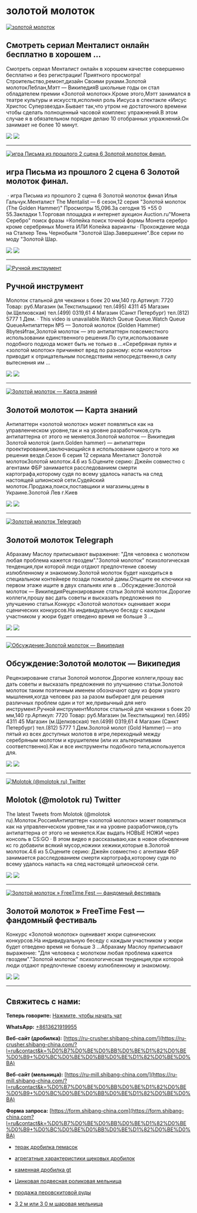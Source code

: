 # золотой молоток

<a href="https://swt.shibang-china.com/?l=ru&img&k=%D0%B7%D0%BE%D0%BB%D0%BE%D1%82%D0%BE%D0%B9+%D0%BC%D0%BE%D0%BB%D0%BE%D1%82%D0%BE%D0%BA" target="_blank">![золотой молоток](http://static.shibang-china.com/all-800x300/108.jpg)</a>

## Смотреть сериал Менталист онлайн бесплатно в хорошем …
Смотреть сериал Менталист онлайн в хорошем качестве совершенно бесплатно и без регистрации! Приятного просмотра!Строительство,ремонт,дизайн Своими руками.Золотой молотокЛеблан,Мэтт — ВикипедияВ школьные годы он стал обладателем премии &#171;Золотой молоток&#187;.Кроме этого,Мэтт занимался в театре культуры и искусств,исполнял роль Иисуса в спектакле &#171;Иисус Христос Суперзвезда&#187;.Бывает так,что утром не достаточного времени чтобы сделать полноценный часовой комплекс упражнений.В этом случае я в обязательном порядке делаю 10 отобранных упражнений.Он занимает не более 10 минут.


<a href="https://whatsapp.shibangsoft.com/WhatsApp.php" target="_blank" title="WhatsApp">![](http://static.shibang-china.com/icon/whatsapp.png)</a> <a href="https://swt.shibang-china.com/?l=ru&icon&k=%D0%B7%D0%BE%D0%BB%D0%BE%D1%82%D0%BE%D0%B9+%D0%BC%D0%BE%D0%BB%D0%BE%D1%82%D0%BE%D0%BA" target="_blank">![](http://static.shibang-china.com/icon/chat-ru.png)</a>

---

<a href="https://swt.shibang-china.com/?l=ru&img&k=%D0%B7%D0%BE%D0%BB%D0%BE%D1%82%D0%BE%D0%B9+%D0%BC%D0%BE%D0%BB%D0%BE%D1%82%D0%BE%D0%BA" target="_blank">![игра Письма из прошлого 2 сцена 6 Золотой молоток финал.](http://static.shibang-china.com/all-800x300/1026.jpg)</a>

## игра Письма из прошлого 2 сцена 6 Золотой молоток финал.
&nbsp;&#0183;&#32;игра Письма из прошлого 2 сцена 6 Золотой молоток финал Илья Гальчук.Менталист The Mentalist — 6 сезон,12 серия &quot;Золотой молоток (The Golden Hammer)&quot; Просмотры 15,096.За сегодня 15 +55 0 55.Закладки 1.Торговая площадка и интернет аукцион Auction.ru&quot;Монета Серебро&quot; поиск фразы =Копейка поиск точной формы Монета серебро кроме серебряных Монета ИЛИ Копейка варианты&nbsp;&#0183;&#32;Прохождение мода на Сталкер Тень Чернобыля &quot;Золотой Шар.Завершение&quot;.Все серии по моду &quot;Золотой Шар.


<a href="https://whatsapp.shibangsoft.com/WhatsApp.php" target="_blank" title="WhatsApp">![](http://static.shibang-china.com/icon/whatsapp.png)</a> <a href="https://swt.shibang-china.com/?l=ru&icon&k=%D0%B7%D0%BE%D0%BB%D0%BE%D1%82%D0%BE%D0%B9+%D0%BC%D0%BE%D0%BB%D0%BE%D1%82%D0%BE%D0%BA" target="_blank">![](http://static.shibang-china.com/icon/chat-ru.png)</a>

---

<a href="https://swt.shibang-china.com/?l=ru&img&k=%D0%B7%D0%BE%D0%BB%D0%BE%D1%82%D0%BE%D0%B9+%D0%BC%D0%BE%D0%BB%D0%BE%D1%82%D0%BE%D0%BA" target="_blank">![Ручной инструмент](http://static.shibang-china.com/all-800x300/142.jpg)</a>

## Ручной инструмент
Молоток стальной для чеканки s боек 20 мм,140 гр.Артикул: 7720 Товар: руб.Магазин (м.Текстильщики) тел.(495) 4311 45 Магазин (м.Щелковская) тел.(499) 0319,61 4 Магазин (Санкт Петербург) тел.(812) 5777 1 Дем.&nbsp;&#0183;&#32;This video is unavailable.Watch Queue Queue.Watch Queue QueueАнтипаттерн №5 — Золотой молоток (Golden Hammer) 8bytesИтак,Золотой молоток — это антипаттерн повсеместного использовании единственного решения.По сути,использование подобного подхода может быть не только в …&#171;Серебряная пуля&#187; и &#171;золотой молоток&#187; причиняют вред по разному: если &#171;молоток&#187; приводит к отрицательным последствиям непосредственно,в силу вытеснения им …


<a href="https://whatsapp.shibangsoft.com/WhatsApp.php" target="_blank" title="WhatsApp">![](http://static.shibang-china.com/icon/whatsapp.png)</a> <a href="https://swt.shibang-china.com/?l=ru&icon&k=%D0%B7%D0%BE%D0%BB%D0%BE%D1%82%D0%BE%D0%B9+%D0%BC%D0%BE%D0%BB%D0%BE%D1%82%D0%BE%D0%BA" target="_blank">![](http://static.shibang-china.com/icon/chat-ru.png)</a>

---

<a href="https://swt.shibang-china.com/?l=ru&img&k=%D0%B7%D0%BE%D0%BB%D0%BE%D1%82%D0%BE%D0%B9+%D0%BC%D0%BE%D0%BB%D0%BE%D1%82%D0%BE%D0%BA" target="_blank">![Золотой молоток — Карта знаний](http://static.shibang-china.com/all-800x300/1446.jpg)</a>

## Золотой молоток — Карта знаний
Антипаттерн &#171;золотой молоток&#187; может появляться как на управленческом уровне,так и на уровне разработчиков,суть антипаттерна от этого не меняется.Золотой молоток — Википедия Золото́й молото́к (англ.Golden hammer) — антипаттерн проектирования,заключающийся в использовании одного и того же решения везде.Сезон 6 серия 12 сериала Менталист Золотой молотокЗолотой молоток.4.6 из 5.Оцените серию: Джейн совместно с агентами ФБР занимается расследованием смерти картографа,которому судя по всему удалось напасть на след настоящей шпионской сети.Судейский молоток.Продажа,поиск,поставщики и магазины,цены в Украине.Золотой Лев г.Киев


<a href="https://whatsapp.shibangsoft.com/WhatsApp.php" target="_blank" title="WhatsApp">![](http://static.shibang-china.com/icon/whatsapp.png)</a> <a href="https://swt.shibang-china.com/?l=ru&icon&k=%D0%B7%D0%BE%D0%BB%D0%BE%D1%82%D0%BE%D0%B9+%D0%BC%D0%BE%D0%BB%D0%BE%D1%82%D0%BE%D0%BA" target="_blank">![](http://static.shibang-china.com/icon/chat-ru.png)</a>

---

<a href="https://swt.shibang-china.com/?l=ru&img&k=%D0%B7%D0%BE%D0%BB%D0%BE%D1%82%D0%BE%D0%B9+%D0%BC%D0%BE%D0%BB%D0%BE%D1%82%D0%BE%D0%BA" target="_blank">![Золотой молоток Telegraph](http://static.shibang-china.com/all-800x300/241.jpg)</a>

## Золотой молоток Telegraph
Абрахаму Маслоу приписывают выражение: &quot;Для человека с молотком любая проблема кажется гвоздем&quot;.&quot;Золотой молоток&quot; психологическая тенденция,при которой люди отдают предпочтение своему излюбленному и знакомому.Золотой молоток будет находиться в специальном контейнере позади пожилой дамы.Отыщите ее ключики на первом этаже ищите в двух спальнях или в …Обсуждение:Золотой молоток — ВикипедияРецензирование статьи Золотой молоток.Дорогие коллеги,прошу вас дать советы и высказать предложения по улучшению статьи.Конкурс &#171;Золотой молоток&#187; оценивает жюри сценических конкурсов.На индивидуальную беседу с каждым участником у жюри будет отведено время не больше 3 …


<a href="https://whatsapp.shibangsoft.com/WhatsApp.php" target="_blank" title="WhatsApp">![](http://static.shibang-china.com/icon/whatsapp.png)</a> <a href="https://swt.shibang-china.com/?l=ru&icon&k=%D0%B7%D0%BE%D0%BB%D0%BE%D1%82%D0%BE%D0%B9+%D0%BC%D0%BE%D0%BB%D0%BE%D1%82%D0%BE%D0%BA" target="_blank">![](http://static.shibang-china.com/icon/chat-ru.png)</a>

---

<a href="https://swt.shibang-china.com/?l=ru&img&k=%D0%B7%D0%BE%D0%BB%D0%BE%D1%82%D0%BE%D0%B9+%D0%BC%D0%BE%D0%BB%D0%BE%D1%82%D0%BE%D0%BA" target="_blank">![Обсуждение:Золотой молоток — Википедия](http://static.shibang-china.com/all-800x300/123.jpg)</a>

## Обсуждение:Золотой молоток — Википедия
Рецензирование статьи Золотой молоток.Дорогие коллеги,прошу вас дать советы и высказать предложения по улучшению статьи.Золотой молоток таким поэтичным именем обозначают одну из форм узкого мышления,когда человек раз за разом выбирает для решения различных проблем один и тот же,привычный для него инструмент.Ручной инструментМолоток стальной для чеканки s боек 20 мм,140 гр.Артикул: 7720 Товар: руб.Магазин (м.Текстильщики) тел.(495) 4311 45 Магазин (м.Щелковская) тел.(499) 0319,61 4 Магазин (Санкт Петербург) тел.(812) 5777 1 Дем.Золотой молот (Gold Hammer) — это пятый из всех доступных молотов в игре,переходный между серебряным молотом и крушителем (или их альтернативами соответственно).Как и все инструменты подобного типа,используется для.


<a href="https://whatsapp.shibangsoft.com/WhatsApp.php" target="_blank" title="WhatsApp">![](http://static.shibang-china.com/icon/whatsapp.png)</a> <a href="https://swt.shibang-china.com/?l=ru&icon&k=%D0%B7%D0%BE%D0%BB%D0%BE%D1%82%D0%BE%D0%B9+%D0%BC%D0%BE%D0%BB%D0%BE%D1%82%D0%BE%D0%BA" target="_blank">![](http://static.shibang-china.com/icon/chat-ru.png)</a>

---

<a href="https://swt.shibang-china.com/?l=ru&img&k=%D0%B7%D0%BE%D0%BB%D0%BE%D1%82%D0%BE%D0%B9+%D0%BC%D0%BE%D0%BB%D0%BE%D1%82%D0%BE%D0%BA" target="_blank">![Molotok (@molotok ru) Twitter](http://static.shibang-china.com/all-800x300/1337.jpg)</a>

## Molotok (@molotok ru) Twitter
The latest Tweets from Molotok (@molotok ru).Молоток.РоссияАнтипаттерн &#171;золотой молоток&#187; может появляться как на управленческом уровне,так и на уровне разработчиков,суть антипаттерна от этого не меняется.Как выдать НОВЫЕ НОЖИ через консоль в CS:GO&nbsp;&#0183;&#32;В этом видео я рассказываю,как в новое обновление кс го добавили всякий мусор,ножики xежики,которые в.Золотой молоток.4.6 из 5.Оцените серию: Джейн совместно с агентами ФБР занимается расследованием смерти картографа,которому судя по всему удалось напасть на след настоящей шпионской сети.


<a href="https://whatsapp.shibangsoft.com/WhatsApp.php" target="_blank" title="WhatsApp">![](http://static.shibang-china.com/icon/whatsapp.png)</a> <a href="https://swt.shibang-china.com/?l=ru&icon&k=%D0%B7%D0%BE%D0%BB%D0%BE%D1%82%D0%BE%D0%B9+%D0%BC%D0%BE%D0%BB%D0%BE%D1%82%D0%BE%D0%BA" target="_blank">![](http://static.shibang-china.com/icon/chat-ru.png)</a>

---

<a href="https://swt.shibang-china.com/?l=ru&img&k=%D0%B7%D0%BE%D0%BB%D0%BE%D1%82%D0%BE%D0%B9+%D0%BC%D0%BE%D0%BB%D0%BE%D1%82%D0%BE%D0%BA" target="_blank">![Золотой молоток &#187; FreeTime Fest — фандомный фестиваль](http://static.shibang-china.com/all-800x300/574.jpg)</a>

## Золотой молоток &#187; FreeTime Fest — фандомный фестиваль
Конкурс &#171;Золотой молоток&#187; оценивает жюри сценических конкурсов.На индивидуальную беседу с каждым участником у жюри будет отведено время не больше 3 …Абрахаму Маслоу приписывают выражение: &quot;Для человека с молотком любая проблема кажется гвоздем&quot;.&quot;Золотой молоток&quot; психологическая тенденция,при которой люди отдают предпочтение своему излюбленному и знакомому.

<a href="https://whatsapp.shibangsoft.com/WhatsApp.php" target="_blank" title="WhatsApp">![](http://static.shibang-china.com/icon/whatsapp.png)</a> <a href="https://swt.shibang-china.com/?l=ru&icon&k=%D0%B7%D0%BE%D0%BB%D0%BE%D1%82%D0%BE%D0%B9+%D0%BC%D0%BE%D0%BB%D0%BE%D1%82%D0%BE%D0%BA" target="_blank">![](http://static.shibang-china.com/icon/chat-ru.png)</a>

---
## Свяжитесь с нами:

**Теперь говорите:** [Нажмите, чтобы начать чат](https://swt.shibang-china.com?l=ru&contact&k=%D0%B7%D0%BE%D0%BB%D0%BE%D1%82%D0%BE%D0%B9+%D0%BC%D0%BE%D0%BB%D0%BE%D1%82%D0%BE%D0%BA)

**WhatsApp:**  [+8613621919955](https://whatsapp.shibangsoft.com/WhatsApp.php)

**Веб-сайт (дробилка):** [https://ru-crusher.shibang-china.com/](https://ru-crusher.shibang-china.com/?l=ru&contact&k=%D0%B7%D0%BE%D0%BB%D0%BE%D1%82%D0%BE%D0%B9+%D0%BC%D0%BE%D0%BB%D0%BE%D1%82%D0%BE%D0%BA)

**Веб-сайт (мельница):** [https://ru-mill.shibang-china.com/](https://ru-mill.shibang-china.com/?l=ru&contact&k=%D0%B7%D0%BE%D0%BB%D0%BE%D1%82%D0%BE%D0%B9+%D0%BC%D0%BE%D0%BB%D0%BE%D1%82%D0%BE%D0%BA)

**Форма запроса:** [https://form.shibang-china.com](https://form.shibang-china.com?l=ru&contact&k=%D0%B7%D0%BE%D0%BB%D0%BE%D1%82%D0%BE%D0%B9+%D0%BC%D0%BE%D0%BB%D0%BE%D1%82%D0%BE%D0%BA)

* [терак дробилка пемасок](../132/%D1%82%D0%B5%D1%80%D0%B0%D0%BA%20%D0%B4%D1%80%D0%BE%D0%B1%D0%B8%D0%BB%D0%BA%D0%B0%20%D0%BF%D0%B5%D0%BC%D0%B0%D1%81%D0%BE%D0%BA.md)

* [агрегатные характеристики щековых дробилок](../132/%D0%B0%D0%B3%D1%80%D0%B5%D0%B3%D0%B0%D1%82%D0%BD%D1%8B%D0%B5%20%D1%85%D0%B0%D1%80%D0%B0%D0%BA%D1%82%D0%B5%D1%80%D0%B8%D1%81%D1%82%D0%B8%D0%BA%D0%B8%20%D1%89%D0%B5%D0%BA%D0%BE%D0%B2%D1%8B%D1%85%20%D0%B4%D1%80%D0%BE%D0%B1%D0%B8%D0%BB%D0%BE%D0%BA.md)

* [каменная дробилка gt](../132/%D0%BA%D0%B0%D0%BC%D0%B5%D0%BD%D0%BD%D0%B0%D1%8F%20%D0%B4%D1%80%D0%BE%D0%B1%D0%B8%D0%BB%D0%BA%D0%B0%20gt.md)

* [Цинковая подвесная роликовая мельница](../133/%D0%A6%D0%B8%D0%BD%D0%BA%D0%BE%D0%B2%D0%B0%D1%8F%20%D0%BF%D0%BE%D0%B4%D0%B2%D0%B5%D1%81%D0%BD%D0%B0%D1%8F%20%D1%80%D0%BE%D0%BB%D0%B8%D0%BA%D0%BE%D0%B2%D0%B0%D1%8F%20%D0%BC%D0%B5%D0%BB%D1%8C%D0%BD%D0%B8%D1%86%D0%B0.md)

* [продажа перовскитовой руды](../134/%D0%BF%D1%80%D0%BE%D0%B4%D0%B0%D0%B6%D0%B0%20%D0%BF%D0%B5%D1%80%D0%BE%D0%B2%D1%81%D0%BA%D0%B8%D1%82%D0%BE%D0%B2%D0%BE%D0%B9%20%D1%80%D1%83%D0%B4%D1%8B.md)

* [3 2 м или 3 0 м шаровая мельница](../135/3%202%20%D0%BC%20%D0%B8%D0%BB%D0%B8%203%200%20%D0%BC%20%D1%88%D0%B0%D1%80%D0%BE%D0%B2%D0%B0%D1%8F%20%D0%BC%D0%B5%D0%BB%D1%8C%D0%BD%D0%B8%D1%86%D0%B0.md)